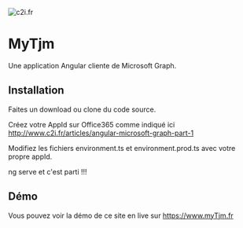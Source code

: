 ![c2i.fr](http://www.c2i.fr/Media/Default/BlogPost/articles/angular-microsoft-graph-part-1/AngularMSGraph.png "c2i.fr")

# MyTjm
Une application Angular cliente de Microsoft Graph.

## Installation

Faites un download ou clone du code source.

Créez votre AppId sur Office365 comme indiqué ici http://www.c2i.fr/articles/angular-microsoft-graph-part-1

Modifiez les fichiers environment.ts et environment.prod.ts avec votre propre appId.

ng serve et c'est parti !!!

## Démo

Vous pouvez voir la démo de ce site en live sur https://www.myTjm.fr
